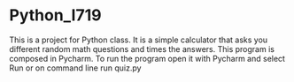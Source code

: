  # Python_I719

This is a project for Python class. It is a simple calculator that asks you different random math questions and times the answers.
This program is composed in Pycharm. To run the program open it with Pycharm and select Run  or on command line run quiz.py
